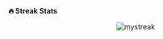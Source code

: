   <summary><b>🔥 Streak Stats</b></summary>
<p align='center'><img src="https://github-readme-streak-stats.herokuapp.com/?user=Alimiyan&theme=chartreuse-dark" alt="mystreak"/></p>



<br/>

